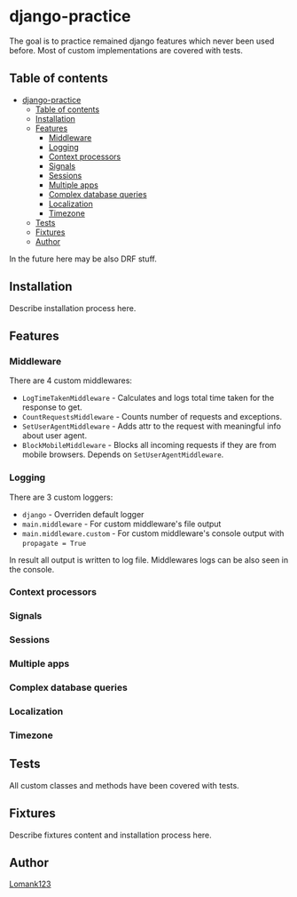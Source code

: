 # django-practice

The goal is to practice remained django features which never been used before. Most of custom implementations are covered with tests.


## Table of contents
- [django-practice](#django-practice)
  - [Table of contents](#table-of-contents)
  - [Installation](#installation)
  - [Features](#features)
    - [Middleware](#middleware)
    - [Logging](#logging)
    - [Context processors](#context-processors)
    - [Signals](#signals)
    - [Sessions](#sessions)
    - [Multiple apps](#multiple-apps)
    - [Complex database queries](#complex-database-queries)
    - [Localization](#localization)
    - [Timezone](#timezone)
  - [Tests](#tests)
  - [Fixtures](#fixtures)
  - [Author](#author)

In the future here may be also DRF stuff.


## Installation

Describe installation process here.


## Features


### Middleware

There are 4 custom middlewares:
- `LogTimeTakenMiddleware` - Calculates and logs total time taken for the response to get.
- `CountRequestsMiddleware` - Counts number of requests and exceptions.
- `SetUserAgentMiddleware` - Adds attr to the request with meaningful info about user agent.
- `BlockMobileMiddleware` - Blocks all incoming requests if they are from mobile browsers. Depends on `SetUserAgentMiddleware`.

### Logging

There are 3 custom loggers:
- `django` - Overriden default logger
- `main.middleware` - For custom middleware's file output
- `main.middleware.custom` - For custom middleware's console output with `propagate = True`

In result all output is written to log file. Middlewares logs can be also seen in the console.


### Context processors


### Signals


### Sessions


### Multiple apps


### Complex database queries


### Localization


### Timezone


## Tests
All custom classes and methods have been covered with tests.


## Fixtures

Describe fixtures content and installation process here.


## Author

[Lomank123](https://github.com/Lomank123)
